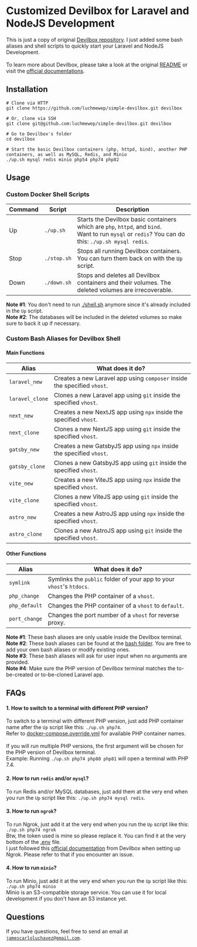 # Customized Devilbox for Laravel and NodeJS Development

This is just a copy of original [Devilbox repository](https://github.com/cytopia/devilbox). I just added some bash aliases and shell scripts to quickly start your Laravel and NodeJS Development.<br/>
<br/>
To learn more about Devilbox, please take a look at the original [README](DEVILBOX.md) or visit the [official documentations](https://devilbox.readthedocs.io).

## Installation

```shell
# Clone via HTTP
git clone https://github.com/luchmewep/simple-devilbox.git devilbox

# Or, clone via SSH
git clone git@github.com:luchmewep/simple-devilbox.git devilbox

# Go to Devilbox's folder
cd devilbox

# Start the basic Devilbox containers (php, httpd, bind), another PHP containers, as well as MySQL, Redis, and Minio
./up.sh mysql redis minio php54 php74 php82
```

## Usage

### Custom Docker Shell Scripts

| Command | Script      | Description                                                                                                                                            |
|---------|-------------|--------------------------------------------------------------------------------------------------------------------------------------------------------|
| Up      | `./up.sh`   | Starts the Devilbox basic containers which are `php`, `httpd`, and `bind`.<br/>Want to run `mysql` or `redis`? You can do this: `./up.sh mysql redis`. |
| Stop    | `./stop.sh` | Stops all running Devilbox containers. You can turn them back on with the `Up` script.                                                                 |
| Down    | `./down.sh` | Stops and deletes all Devilbox containers and their volumes. The deleted volumes are irrecoverable.                                                    |

**Note #1**: You don't need to run [./shell.sh](shell.sh) anymore since it's already included in the `Up` script.<br/>
**Note #2**: The databases will be included in the deleted volumes so make sure to back it up if necessary.

### Custom Bash Aliases for Devilbox Shell

#### Main Functions

| Alias           | What does it do?                                                         |
|-----------------|--------------------------------------------------------------------------|
| `laravel_new`   | Creates a new Laravel app using `composer` inside the specified `vhost`. |
| `laravel_clone` | Clones a new Laravel app using `git` inside the specified `vhost`.       |
| `next_new`      | Creates a new NextJS app using `npx` inside the specified `vhost`.       |
| `next_clone`    | Clones a new NextJS app using `git` inside the specified `vhost`.        |
| `gatsby_new`    | Creates a new GatsbyJS app using `npx` inside the specified `vhost`.     |
| `gatsby_clone`  | Clones a new GatsbyJS app using `git` inside the specified `vhost`.      |
| `vite_new`      | Creates a new ViteJS app using `npx` inside the specified `vhost`.       |
| `vite_clone`    | Clones a new ViteJS app using `git` inside the specified `vhost`.        |
| `astro_new`     | Creates a new AstroJS app using `npx` inside the specified `vhost`.      |
| `astro_clone`   | Clones a new AstroJS app using `git` inside the specified `vhost`.       |

#### Other Functions

| Alias         | What does it do?                                                     |
|---------------|----------------------------------------------------------------------|
| `symlink`     | Symlinks the `public` folder of your app to your `vhost`'s `htdocs`. |
| `php_change`  | Changes the PHP container of a `vhost`.                              |
| `php_default` | Changes the PHP container of a `vhost` to `default`.                 |
| `port_change` | Changes the port number of a `vhost` for reverse proxy.              |

**Note #1**: These bash aliases are only usable inside the Devilbox terminal.<br/>
**Note #2**: These bash aliases can be found at the [bash folder](bash). You are free to add your own bash aliases or modify existing ones.<br/>
**Note #3**: These bash aliases will ask for user input when no arguments are provided.<br/>
**Note #4**: Make sure the PHP version of Devilbox terminal matches the to-be-created or to-be-cloned Laravel app.

## FAQs

#### 1. How to switch to a terminal with different PHP version?

To switch to a terminal with different PHP version, just add PHP container name after the `Up` script like this: `./up.sh php74`.<br/>
Refer to [docker-compose.override.yml](docker-compose.override.yml) for available PHP container names.<br/>
<br/>
If you will run multiple PHP versions, the first argument will be chosen for the PHP version of Devilbox terminal.<br/>
Example: Running `./up.sh php74 php80 php81` will open a terminal with PHP 7.4.

#### 2. How to run `redis` and/or `mysql`?

To run Redis and/or MySQL databases, just add them at the very end when you run the `Up` script like this: `./up.sh php74 mysql redis`.<br/>

#### 3. How to run `ngrok`?

To run Ngrok, just add it at the very end when you run the `Up` script like this: `./up.sh php74 ngrok`<br/>
Btw, the token used is mine so please replace it. You can find it at the very bottom of the [.env](.env) file.<br/>
I just followed this [official documentation](https://devilbox.readthedocs.io/en/latest/custom-container/enable-ngrok.html) from Devilbox when setting up Ngrok. Please refer to that if you encounter an issue.

#### 4. How to run `minio`?

To run Minio, just add it at the very end when you run the `Up` script like this: `./up.sh php74 minio`<br/>
Minio is an S3-compatible storage service. You can use it for local development if you don't have an S3 instance yet.

## Questions

If you have questions, feel free to send an email at [`jamescarloluchavez@gmail.com`](mailto:jamescarloluchavez@gmail.com).
